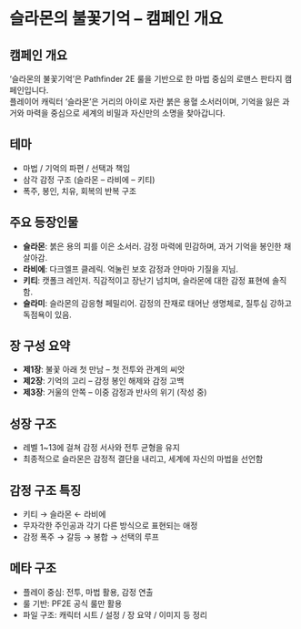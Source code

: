 # 슬라몬의 불꽃기억 – 캠페인 개요

## 캠페인 개요
‘슬라몬의 불꽃기억’은 Pathfinder 2E 룰을 기반으로 한 마법 중심의 로맨스 판타지 캠페인입니다.  
플레이어 캐릭터 ‘슬라몬’은 거리의 아이로 자란 붉은 용혈 소서러이며, 기억을 잃은 과거와 마력을 중심으로 세계의 비밀과 자신만의 소명을 찾아갑니다.

## 테마
- 마법 / 기억의 파편 / 선택과 책임
- 삼각 감정 구조 (슬라몬 – 라비에 – 키티)
- 폭주, 봉인, 치유, 회복의 반복 구조

## 주요 등장인물
- **슬라몬**: 붉은 용의 피를 이은 소서러. 감정 마력에 민감하며, 과거 기억을 봉인한 채 살아감.
- **라비에**: 다크엘프 클레릭. 억눌린 보호 감정과 얀마마 기질을 지님.
- **키티**: 캣폴크 레인저. 직감적이고 장난기 넘치며, 슬라몬에 대한 감정 표현에 솔직함.
- **슬라미**: 슬라몬의 감응형 페밀리어. 감정의 잔재로 태어난 생명체로, 질투심 강하고 독점욕이 있음.

## 장 구성 요약
- **제1장**: 불꽃 아래 첫 만남 – 첫 전투와 관계의 씨앗
- **제2장**: 기억의 고리 – 감정 봉인 해제와 감정 고백
- **제3장**: 거울의 안쪽 – 이중 감정과 반사의 위기 (작성 중)

## 성장 구조
- 레벨 1~13에 걸쳐 감정 서사와 전투 균형을 유지
- 최종적으로 슬라몬은 감정적 결단을 내리고, 세계에 자신의 마법을 선언함

## 감정 구조 특징
- 키티 → 슬라몬 ← 라비에
- 무자각한 주인공과 각기 다른 방식으로 표현되는 애정
- 감정 폭주 → 갈등 → 봉합 → 선택의 루프

## 메타 구조
- 플레이 중심: 전투, 마법 활용, 감정 연출
- 룰 기반: PF2E 공식 룰만 활용
- 파일 구조: 캐릭터 시트 / 설정 / 장 요약 / 이미지 등 정리
